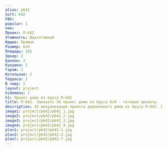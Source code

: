 ```yaml
---
alias: p642
Sort: 642
FBX: 
popular: 1
new: 
Проект: П-642
Этажность: Двухэтажный
Крыша: Прямая
Размер: 6х9
Площадь: 101
Эркер: 2
Балкон: 2
Кукушка: 2
Гараж: 2
Котельная: 2
Терраса: 2
В чашу: 2
layout: project
hidemenu: 1
h1: Проект дома из бруса П-642
title: П-642. Заказать 3d проект дома из бруса 6х9 - готовые проекты
description: 3d визуализация проекта деревянного дома из бруса П-642. Площадь 101 м2, размер 6х9. Вы можете внести любые изменения в проект.
image1: project/p642/p642_1.jpg
image2: project/p642/p642_2.jpg
image3: project/p642/p642_3.jpg
image4: project/p642/p642_4.jpg
plan1: project/p642/p642-1.jpg
plan2: project/p642/p642-2.jpg
planl: project/p642/p642-f.jpg
---
```

